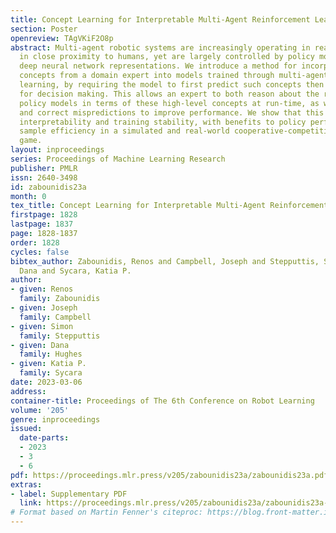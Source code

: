 ```yaml
---
title: Concept Learning for Interpretable Multi-Agent Reinforcement Learning
section: Poster
openreview: TAgVKiF2O8p
abstract: Multi-agent robotic systems are increasingly operating in real-world environments
  in close proximity to humans, yet are largely controlled by policy models with inscrutable
  deep neural network representations. We introduce a method for incorporating interpretable
  concepts from a domain expert into models trained through multi-agent reinforcement
  learning, by requiring the model to first predict such concepts then utilize them
  for decision making. This allows an expert to both reason about the resulting concept
  policy models in terms of these high-level concepts at run-time, as well as intervene
  and correct mispredictions to improve performance. We show that this yields improved
  interpretability and training stability, with benefits to policy performance and
  sample efficiency in a simulated and real-world cooperative-competitive multi-agent
  game.
layout: inproceedings
series: Proceedings of Machine Learning Research
publisher: PMLR
issn: 2640-3498
id: zabounidis23a
month: 0
tex_title: Concept Learning for Interpretable Multi-Agent Reinforcement Learning
firstpage: 1828
lastpage: 1837
page: 1828-1837
order: 1828
cycles: false
bibtex_author: Zabounidis, Renos and Campbell, Joseph and Stepputtis, Simon and Hughes,
  Dana and Sycara, Katia P.
author:
- given: Renos
  family: Zabounidis
- given: Joseph
  family: Campbell
- given: Simon
  family: Stepputtis
- given: Dana
  family: Hughes
- given: Katia P.
  family: Sycara
date: 2023-03-06
address:
container-title: Proceedings of The 6th Conference on Robot Learning
volume: '205'
genre: inproceedings
issued:
  date-parts:
  - 2023
  - 3
  - 6
pdf: https://proceedings.mlr.press/v205/zabounidis23a/zabounidis23a.pdf
extras:
- label: Supplementary PDF
  link: https://proceedings.mlr.press/v205/zabounidis23a/zabounidis23a-supp.pdf
# Format based on Martin Fenner's citeproc: https://blog.front-matter.io/posts/citeproc-yaml-for-bibliographies/
---
```

